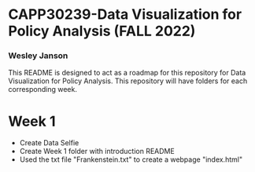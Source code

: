 # CAPP30239-Data Visualization for Policy Analysis (FALL 2022)
### Wesley Janson

This README is designed to act as a roadmap for this repository for Data Visualization for Policy Analysis. This 
repository will have folders for each corresponding week.

# Week 1
* Create Data Selfie
* Create Week 1 folder with introduction README 
* Used the txt file "Frankenstein.txt" to create a webpage "index.html"